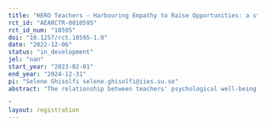 ```yaml
---
title: "HERO Teachers - Harbouring Empathy to Raise Opportunities: a study of teachers' burnout and students' outcomes"
rct_id: "AEARCTR-0010595"
rct_id_num: "10595"
doi: "10.1257/rct.10595-1.0"
date: "2022-12-06"
status: "in_development"
jel: "nan"
start_year: "2023-02-01"
end_year: "2024-12-31"
pi: "Selene Ghisolfi selene.ghisolfi@iies.su.se"
abstract: "The relationship between teachers' psychological well-being and class performance is well documented observationally. However, there is scant causal evidence of the effectiveness of interventions aimed at reducing teachers' burnout on teachers' and students' outcomes and teacher-student relationships. This issue is pressing especially in middle schools, when relating to adolescent students is particularly challenging for teachers. By designing and evaluating a program to provide mutual support and psychological tutoring to teachers in disadvantaged schools, we aim to fill this research gap. We propose a cost-effective intervention to reduce teachers’ risk of burnout, and assess the effect of teachers’ well-being on class cohesion and students’ achievement. Our sample consists of 60 middle schools in the periphery of Naples, Italy, and it will involve 600 teachers and 3600 students. Treated teachers will meet twice a month to discuss their challenges together, supervised by a trained psychologist. We expect the intervention to (i) reduce teachers’ burnout, (ii) increase teachers’ group cohesion, (iii) improve teachers’ relationship with students and (iv) boost students’ achievements and aspirations.
"
layout: registration
---
```


